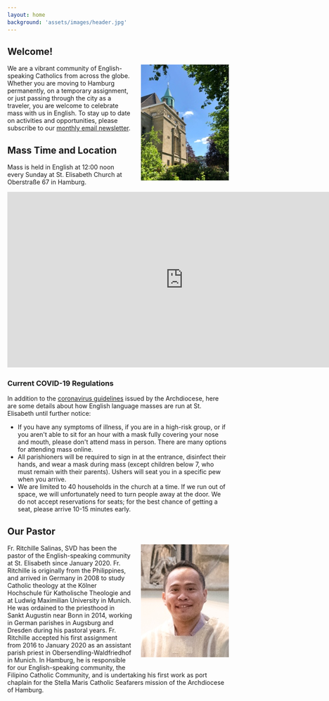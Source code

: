 ```yaml
---
layout: home
background: 'assets/images/header.jpg'
---
```


## Welcome!
<img src="assets/images/home.jpg" alt="St. Elisabeth Church in Hamburg" style="width: 200px; float: right; margin: 0 0 20px 20px;">

We are a vibrant community of English-speaking Catholics from across the globe.
Whether you are moving to Hamburg permanently, on a temporary assignment, or just passing through the city as a traveler, you are welcome to celebrate mass with us in English.
To stay up to date on activities and opportunities, please subscribe to our [monthly email newsletter](/newsletter).

## Mass Time and Location
Mass is held in English at 12:00 noon every Sunday at St. Elisabeth Church at Oberstraße 67 in Hamburg.

<div class="map-responsive">
  <iframe width="800" height="400" id="gmap_canvas" src="https://maps.google.com/maps?q=Kath.%20Kirchengemeinde%20St.%20Elisabeth%20Hamburg&t=&z=13&ie=UTF8&iwloc=&output=embed" frameborder="0" scrolling="no" marginheight="0" marginwidth="0"></iframe>
</div>

<div class="alert alert-warning mt-5">
  <h3>Current COVID-19 Regulations</h3>
  <p>In addition to the <a href="https://www.erzbistum-hamburg.de/Themenbereich-Corona_Coronavirus-Erzbistum-Hamburg">coronavirus guidelines</a> issued by the Archdiocese, here are some details about how English language masses are run at St. Elisabeth until further notice:</p>
  <ul>
    <li>If you have any symptoms of illness, if you are in a high-risk group, or if you aren't able to sit for an hour with a mask fully covering your nose and mouth, please don't attend mass in person. There are many options for attending mass online.</li>
    <li>All parishioners will be required to sign in at the entrance, disinfect their hands, and wear a mask during mass (except children below 7, who must remain with their parents). Ushers will seat you in a specific pew when you arrive.</li>
    <li>We are limited to 40 households in the church at a time. If we run out of space, we will unfortunately need to turn people away at the door. We do not accept reservations for seats; for the best chance of getting a seat, please arrive 10-15 minutes early.</li>
  </ul>
</div>

## Our Pastor

<img src="assets/images/fr_ritchille_salinas.jpg" alt="Fr. Ritchille Salinas" style="width: 200px; float: right; margin: 0 0 20px 20px;">

Fr. Ritchille Salinas, SVD has been the pastor of the English-speaking community at St. Elisabeth since January 2020.
Fr. Ritchille is originally from the Philippines, and arrived in Germany in 2008 to study Catholic theology at the Kölner Hochschule für Katholische Theologie and at Ludwig Maximilian University in Munich.
He was ordained to the priesthood in Sankt Augustin near Bonn in 2014, working in German parishes in Augsburg and Dresden during his pastoral years.
Fr. Ritchille accepted his first assignment from 2016 to January 2020 as an assistant parish priest in Obersendling-Waldfriedhof in Munich.
In Hamburg, he is responsible for our English-speaking community, the Filipino Catholic Community, and is undertaking his first work as port chaplain for the Stella Maris Catholic Seafarers mission of the Archdiocese of Hamburg.
